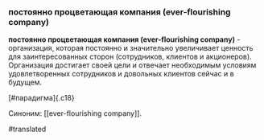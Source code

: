 ### постоянно процветающая компания (ever-flourishing company)

**постоянно процветающая компания (ever-flourishing company)** - организация, которая постоянно и значительно увеличивает ценность для заинтересованных сторон (сотрудников, клиентов и акционеров). Организация достигает своей цели и отвечает необходимым условиям удовлетворенных сотрудников и довольных клиентов сейчас и в будущем.

[\#парадигма]{.c18}

Синоним: [[ever-flourishing company]].

#translated
